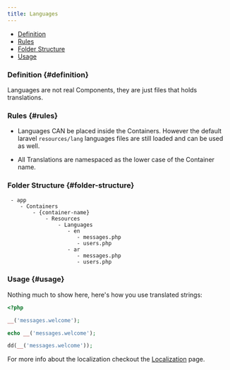 ```yaml
---
title: Languages
---
```


- [Definition](#definition)
- [Rules](#rules)
- [Folder Structure](#folder-structure)
- [Usage](#usage)

### Definition {#definition}

Languages are not real Components, they are just files that holds translations.

### Rules {#rules}

- Languages CAN be placed inside the Containers. However the default laravel `resources/lang` languages files are still loaded and can be used as well.

- All Translations are namespaced as the lower case of the Container name.

### Folder Structure {#folder-structure}

```
 - app
    - Containers
        - {container-name}
            - Resources
                - Languages
                   - en
                      - messages.php
                      - users.php
                   - ar
                      - messages.php
                      - users.php
```

### Usage {#usage}

Nothing much to show here, here's how you use translated strings:

```php
<?php

__('messages.welcome');

echo __('messages.welcome');

dd(__('messages.welcome'));
```

For more info about the localization checkout the [Localization](.././features/localization) page.
